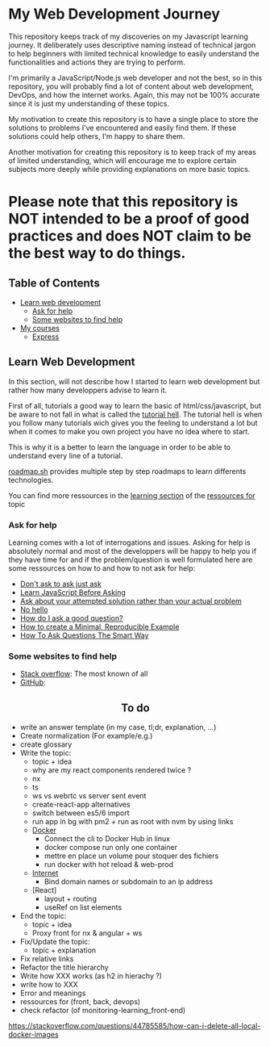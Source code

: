 # My Web Development Journey

This repository keeps track of my discoveries on my Javascript learning journey. It deliberately uses descriptive naming instead of technical jargon to help beginners with limited technical knowledge to easily understand the functionalities and actions they are trying to perform.

I'm primarily a JavaScript/Node.js web developer and not the best, so in this repository, you will probably find a lot of content about web development, DevOps, and how the internet works. Again, this may not be 100% accurate since it is just my understanding of these topics.

My motivation to create this repository is to have a single place to store the solutions to problems I've encountered and easily find them. If these solutions could help others, I'm happy to share them.

Another motivation for creating this repository is to keep track of my areas of limited understanding, which will encourage me to explore certain subjects more deeply while providing explanations on more basic topics.

Please note that this repository is NOT intended to be a proof of good practices and does NOT claim to be the best way to do things.
====

## Table of Contents

- [Learn web development](#learn-web-development)
  - [Ask for help](#ask-for-help)
  - [Some websites to find help](#some-websites-to-find-help)
- [My courses](./courses/index.md)
  - [Express](./courses/express/index.md)

## Learn Web Development

In this section, will not describe how I started to learn web development but rather how many developpers advise to learn it.

First of all, tutorials a good way to learn the basic of html/css/javascript, but be aware to not fall in what is called the [tutorial hell](https://trujillo9616.medium.com/what-is-tutorial-hell-d24c1bdb279f). The tutorial hell is when you follow many tutorials wich gives you the feeling to understand a lot but when it comes to make you own project you have no idea where to start.

This is why it is a better to learn the language in order to be able to understand every line of a tutorial.

[roadmap.sh](https://roadmap.sh/) provides multiple step by step roadmaps to learn differents technologies.

You can find more ressources in the [learning section](./raw/ressources-for/learning.md) of the [ressources for](./raw/ressources-for/index.md) topic

### Ask for help

Learning comes with a lot of interrogations and issues. Asking for help is absolutely normal and most of the developpers will be happy to help you if they have time for and if the problem/question is well formulated here are some ressources on how to and how to not ask for help:

- [Don't ask to ask just ask](https://dontasktoask.com/)
- [Learn JavaScript Before Asking](https://stifskere.github.io/LearnJsBeforeAsking/)
- [Ask about your attempted solution rather than your actual problem](https://xyproblem.info/)
- [No hello](https://nohello.net/fr/)
- [How do I ask a good question?](https://stackoverflow.com/help/how-to-ask)
- [How to create a Minimal, Reproducible Example](https://stackoverflow.com/help/minimal-reproducible-example)
- [How To Ask Questions The Smart Way](http://catb.org/~esr/faqs/smart-questions.html)

### Some websites to find help

- [Stack overflow](https://stackoverflow.com): The most known of all
- [GitHub](https://github.com): 

<h2 align="center" id="to-do">To do</h2>

- write an answer template (in my case, tl;dr, explanation, ...)
- Create normalization (For example/e.g.)
- create glossary
- Write the topic:
  - topic + idea
  - why are my react components rendered twice ?
  - nx
  - ts
  - ws vs webrtc vs server sent event
  - create-react-app alternatives
  - switch between es5/6 import
  - run app in bg with pm2 + run as root with nvm by using links
  - [Docker](#docker)
      - Connect the cli to Docker Hub in linux
      - docker compose run only one container
      - mettre en place un volume pour stoquer des fichiers
      - run docker with hot reload & web-prod
  - [Internet](#)
    - Bind domain names or subdomain to an ip address
  - [React]
    - layout + routing
    - useRef on list elements
- End the topic:
  - topic + idea
  - Proxy front for nx & angular + ws
- Fix/Update the topic:
  - topic + explanation
- Fix relative links
- Refactor the title hierarchy
- Write how XXX works (as h2 in hierachy ?)
- write how to XXX
- Error and meanings
- ressources for (front, back, devops)
- check refactor (of monitoring-learning_front-end)

https://stackoverflow.com/questions/44785585/how-can-i-delete-all-local-docker-images

